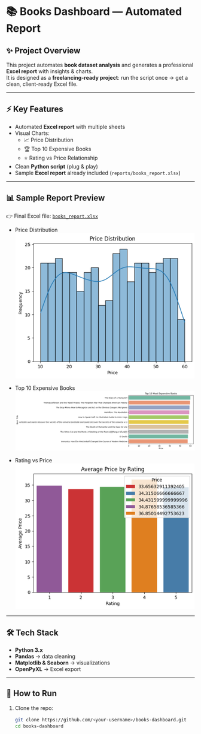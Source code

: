 # 📚 Books Dashboard — Automated Report

## ✨ Project Overview
This project automates **book dataset analysis** and generates a professional **Excel report** with insights & charts.  
It is designed as a **freelancing-ready project**: run the script once → get a clean, client-ready Excel file.

---

## ⚡ Key Features
- Automated **Excel report** with multiple sheets
- Visual Charts:
  - 📈 Price Distribution
  - 🏆 Top 10 Expensive Books
  - ⭐ Rating vs Price Relationship
- Clean **Python script** (plug & play)
- Sample **Excel report** already included (`reports/books_report.xlsx`)

---

## 📊 Sample Report Preview
👉 Final Excel file: [`books_report.xlsx`](reports/books_report.xlsx)

- Price Distribution  
  ![Price Distribution](images/price_distribution.png)

- Top 10 Expensive Books  
  ![Top 10 Expensive](images/top10_most_expensive.png)

- Rating vs Price  
  ![Rating vs Price](images/rating_vs_price.png)

---

## 🛠️ Tech Stack
- **Python 3.x**
- **Pandas** → data cleaning
- **Matplotlib & Seaborn** → visualizations
- **OpenPyXL** → Excel export

---

## 🚀 How to Run
1. Clone the repo:
   ```bash
   git clone https://github.com/<your-username>/books-dashboard.git
   cd books-dashboard
